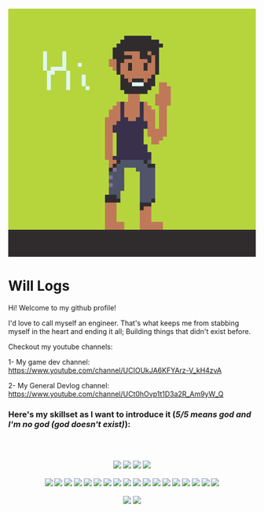 <p align="center">
  <img src="./Assets/me-wave.gif" />
</p>

# Will Logs
Hi! Welcome to my github profile!

I'd love to call myself an engineer. That's what keeps me from stabbing myself in the heart and ending it all; Building things that didn't exist before.


Checkout my youtube channels:


1- My game dev channel: https://www.youtube.com/channel/UCIOUkJA6KFYArz-V_kH4zvA


2- My General Devlog channel: https://www.youtube.com/channel/UCt0hOvp1t1D3a2R_Am9yW_Q

### Here's **my skillset** as I want to introduce it (*5/5 means god and I'm no god (god doesn't exist)*):
<br>
<br>
<p align="center">
    <img src="https://img.shields.io/static/v1?label=Unity&message=4.5/5&color=green"/>
    <img src="https://img.shields.io/static/v1?label=Csharp&message=4/5&color=green"/>
    <img src="https://img.shields.io/static/v1?label=Problem%20Solving&message=4/5&color=green"/>
    <img src="https://img.shields.io/static/v1?label=Vim&message=4/5&color=green"/>
    <br><br>
    <img src="https://img.shields.io/static/v1?label=Cpp&message=2.5/5&color=yellow"/>
    <img src="https://img.shields.io/static/v1?label=Gazebo&message=3/5&color=yellow"/>
    <img src="https://img.shields.io/static/v1?label=ROS&message=3/5&color=yellow"/>
    <img src="https://img.shields.io/static/v1?label=verilog&message=3/5&color=yellow"/>
    <img src="https://img.shields.io/static/v1?label=Shader%20Programming&message=3.5/5&color=yellow"/>
    <img src="https://img.shields.io/static/v1?label=ReactJS&message=2/5&color=yellow"/>
    <img src="https://img.shields.io/static/v1?label=VueJS&message=2/5&color=yellow"/>
    <img src="https://img.shields.io/static/v1?label=NodeJS&message=3/5&color=yellow"/>
    <img src="https://img.shields.io/static/v1?label=Python&message=3.5/5&color=yellow"/>
    <img src="https://img.shields.io/static/v1?label=MongoDB&message=2/5&color=yellow"/>
    <img src="https://img.shields.io/static/v1?label=SQL&message=2/5&color=yellow"/>
    <img src="https://img.shields.io/static/v1?label=Linux&message=3/5&color=yellow"/>
    <img src="https://img.shields.io/static/v1?label=PyTorch&message=3.5/5&color=yellow"/>
    <img src="https://img.shields.io/static/v1?label=TensorFlow&message=3/5&color=yellow"/>
    <img src="https://img.shields.io/static/v1?label=ML&message=3/5&color=yellow"/>
    <img src="https://img.shields.io/static/v1?label=RL&message=2/5&color=yellow"/>
    <img src="https://img.shields.io/static/v1?label=DeFi&message=2.5/5&color=yellow"/>
    <img src="https://img.shields.io/static/v1?label=Solidity&message=2.5/5&color=yellow"/>
    <br><br>
    <img src="https://img.shields.io/static/v1?label=OpenGL&message=1.5/5&color=red"/>
    <img src="https://img.shields.io/static/v1?label=GANs&message=1.5/5&color=yellow"/>
</p>
